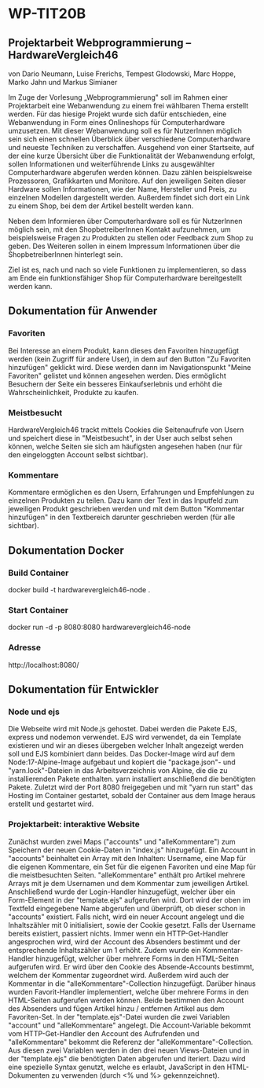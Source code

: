 # WP-TIT20B

## Projektarbeit Webprogrammierung – HardwareVergleich46

von Dario Neumann, Luise Frerichs, Tempest Glodowski, Marc Hoppe, Marko Jahn und Markus Simianer

Im Zuge der Vorlesung „Webprogrammierung" soll im Rahmen einer Projektarbeit eine Webanwendung zu einem frei wählbaren Thema erstellt werden. Für das hiesige Projekt wurde sich dafür entschieden, eine Webanwendung in Form eines Onlineshops für Computerhardware umzusetzen. Mit dieser Webanwendung soll es für NutzerInnen möglich sein sich einen schnellen Überblick über verschiedene Computerhardware und neueste Techniken zu verschaffen. Ausgehend von einer Startseite, auf der eine kurze Übersicht über die Funktionalität der Webanwendung erfolgt, sollen Informationen und weiterführende Links zu ausgewählter Computerhardware abgerufen werden können. Dazu zählen beispielsweise Prozessoren, Grafikkarten und Monitore. Auf den jeweiligen Seiten dieser Hardware sollen Informationen, wie der Name, Hersteller und Preis, zu einzelnen Modellen dargestellt werden. Außerdem findet sich dort ein Link zu einem Shop, bei dem der Artikel bestellt werden kann.

Neben dem Informieren über Computerhardware soll es für NutzerInnen möglich sein, mit den ShopbetreiberInnen Kontakt aufzunehmen, um beispielsweise Fragen zu Produkten zu stellen oder Feedback zum Shop zu geben. Des Weiteren sollen in einem Impressum Informationen über die ShopbetreiberInnen hinterlegt sein.

Ziel ist es, nach und nach so viele Funktionen zu implementieren, so dass am Ende ein funktionsfähiger Shop für Computerhardware bereitgestellt werden kann.

## Dokumentation für Anwender

### Favoriten

Bei Interesse an einem Produkt, kann dieses den Favoriten hinzugefügt werden (kein Zugriff für andere User), in dem auf den Button "Zu Favoriten hinzufügen" geklickt wird. Diese werden dann im Navigationspunkt "Meine Favoriten" gelistet und können angesehen werden. Dies ermöglicht Besuchern der Seite ein besseres Einkaufserlebnis und erhöht die Wahrscheinlichkeit, Produkte zu kaufen.

### Meistbesucht

HardwareVergleich46 trackt mittels Cookies die Seitenaufrufe von Usern und speichert diese in "Meistbesucht", in der User auch selbst sehen können, welche Seiten sie sich am häufigsten angesehen haben (nur für den eingeloggten Account selbst sichtbar).

### Kommentare

Kommentare ermöglichen es den Usern, Erfahrungen und Empfehlungen zu einzelnen Produkten zu teilen. Dazu kann der Text in das Inputfeld zum jeweiligen Produkt geschrieben werden und mit dem Button "Kommentar hinzufügen" in den Textbereich darunter geschrieben werden (für alle sichtbar).

## Dokumentation Docker

### Build Container

docker build -t hardwarevergleich46-node .

### Start Container

docker run -d -p 8080:8080 hardwarevergleich46-node

### Adresse

http://localhost:8080/

## Dokumentation für Entwickler

### Node und ejs

Die Webseite wird mit Node.js gehostet. Dabei werden die Pakete EJS, express und nodemon verwendet. EJS wird verwendet, da ein Template existieren und wir an dieses übergeben welcher Inhalt angezeigt werden soll und EJS kombiniert dann beides. Das Docker-Image wird auf dem Node:17-Alpine-Image aufgebaut und kopiert die "package.json"- und "yarn.lock"-Dateien in das Arbeitsverzeichnis von Alpine, die die zu installierenden Pakete enthalten. yarn installiert anschließend die benötigten Pakete. Zuletzt wird der Port 8080 freigegeben und mit "yarn run start" das Hosting im Container gestartet, sobald der Container aus dem Image heraus erstellt und gestartet wird.

### Projektarbeit: interaktive Website

Zunächst wurden zwei Maps ("accounts" und "alleKommentare") zum Speichern der neuen Cookie-Daten in "index.js" hinzugefügt. Ein Account in "accounts" beinhaltet ein Array mit den Inhalten: Username, eine Map für die eigenen Kommentare, ein Set für die eigenen Favoriten und eine Map für die meistbesuchten Seiten. "alleKommentare" enthält pro Artikel mehrere Arrays mit je dem Usernamen und dem Kommentar zum jeweiligen Artikel. Anschließend wurde der Login-Handler hinzugefügt, welcher über ein Form-Element in der "template.ejs" aufgerufen wird. Dort wird der oben im Textfeld eingegebene Name abgerufen und überprüft, ob dieser schon in "accounts" existiert. Falls nicht, wird ein neuer Account angelegt und die Inhaltszähler mit 0 initialisiert, sowie der Cookie gesetzt. Falls der Username bereits existiert, passiert nichts. Immer wenn ein HTTP-Get-Handler angesprochen wird, wird der Account des Absenders bestimmt und der entsprechende Inhaltszähler um 1 erhöht. Zudem wurde ein Kommentar-Handler hinzugefügt, welcher über mehrere Forms in den HTML-Seiten aufgerufen wird. Er wird über den Cookie des Absende-Accounts bestimmt, welchem der Kommentar zugeordnet wird. Außerdem wird auch der Kommentar in die "alleKommentare"-Collection hinzugefügt. Darüber hinaus wurden Favorit-Handler implementiert, welche über mehrere Forms in den HTML-Seiten aufgerufen werden können. Beide bestimmen den Account des Absenders und fügen Artikel hinzu / entfernen Artikel aus dem Favoriten-Set.
In der "template.ejs"-Datei wurden die zwei Variablen "account" und "alleKommentare" angelegt. Die Account-Variable bekommt vom HTTP-Get-Handler den Account des Aufrufenden und "alleKommentare" bekommt die Referenz der "alleKommentare"-Collection. Aus diesen zwei Variablen werden in den drei neuen Views-Dateien und in der "template.ejs" die benötigten Daten abgerufen und iteriert. Dazu wird eine spezielle Syntax genutzt, welche es erlaubt, JavaScript in den HTML-Dokumenten zu verwenden (durch <% und %> gekennzeichnet).
